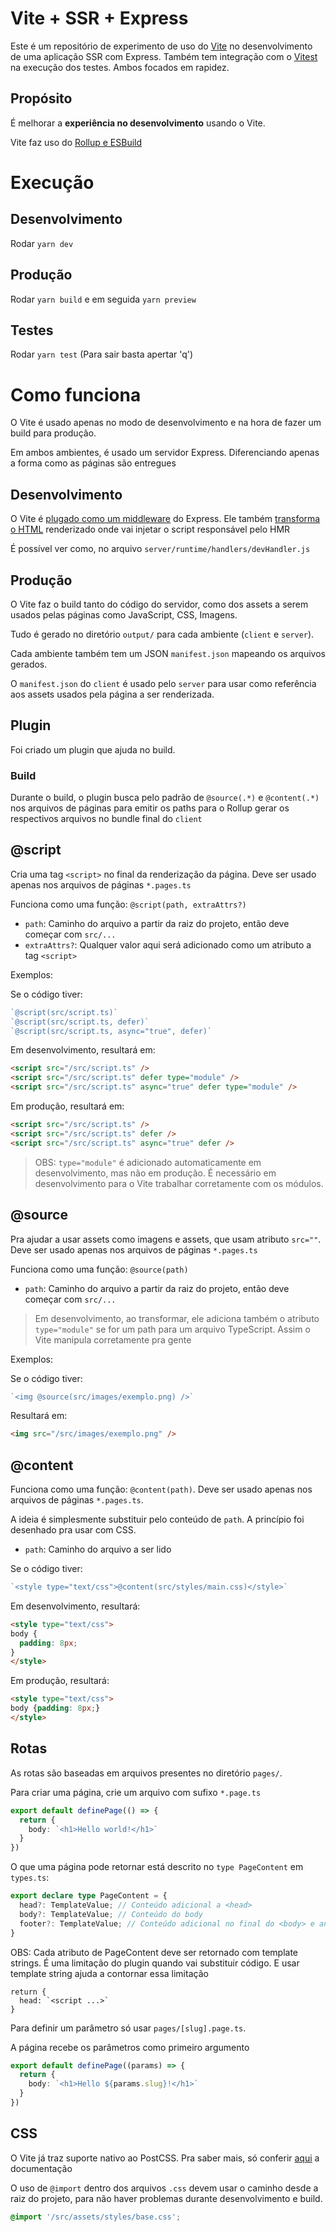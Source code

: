 # Vite + SSR + Express

Este é um repositório de experimento de uso do [Vite](https://vitejs.dev/) no desenvolvimento de uma aplicação SSR com Express. Também tem integração com o [Vitest](https://vitest.dev/) na execução dos testes. Ambos focados em rapidez.

## Propósito

É melhorar a **experiência no desenvolvimento** usando o Vite.

Vite faz uso do [Rollup e ESBuild](https://vitejs.dev/guide/why.html)

# Execução

## Desenvolvimento

Rodar `yarn dev`

## Produção

Rodar `yarn build` e em seguida `yarn preview`


## Testes

Rodar `yarn test` (Para sair basta apertar 'q')

# Como funciona

O Vite é usado apenas no modo de desenvolvimento e na hora de fazer um build para produção.

Em ambos ambientes, é usado um servidor Express. Diferenciando apenas a forma como as páginas são entregues

## Desenvolvimento

O Vite é [plugado como um middleware](https://vitejs.dev/guide/api-javascript.html#createserver) do Express. Ele também [transforma o HTML](https://vitejs.dev/guide/api-plugin.html#transformindexhtml) renderizado onde vai injetar o script responsável pelo HMR

É possível ver como, no arquivo `server/runtime/handlers/devHandler.js`

## Produção

O Vite faz o build tanto do código do servidor, como dos assets a serem usados pelas páginas como JavaScript, CSS, Imagens.

Tudo é gerado no diretório `output/` para cada ambiente (`client` e `server`).

Cada ambiente também tem um JSON `manifest.json` mapeando os arquivos gerados.

O `manifest.json` do `client` é usado pelo `server` para usar como referência aos assets usados pela página a ser renderizada.

## Plugin

Foi criado um plugin que ajuda no build.

### Build

Durante o build, o plugin busca pelo padrão de `@source(.*)` e `@content(.*)` nos arquivos de páginas para emitir os paths para o Rollup gerar os respectivos arquivos no bundle final do `client`

## @script

Cria uma tag `<script>` no final da renderização da página. Deve ser usado apenas nos arquivos de páginas `*.pages.ts`

Funciona como uma função: `@script(path, extraAttrs?)`

- `path`: Caminho do arquivo a partir da raiz do projeto, então deve começar com `src/...`
- `extraAttrs?`: Qualquer valor aqui será adicionado como um atributo a tag `<script>`

Exemplos:

Se o código tiver:

```ts
`@script(src/script.ts)`
`@script(src/script.ts, defer)`
`@script(src/script.ts, async="true", defer)`
```

Em desenvolvimento, resultará em:

```html
<script src="/src/script.ts" />
<script src="/src/script.ts" defer type="module" />
<script src="/src/script.ts" async="true" defer type="module" />
```

Em produção, resultará em:

```html
<script src="/src/script.ts" />
<script src="/src/script.ts" defer />
<script src="/src/script.ts" async="true" defer />
```

> OBS: `type="module"` é adicionado automaticamente em desenvolvimento, mas não em produção. É necessário em desenvolvimento para o Vite trabalhar corretamente com os módulos.

## @source

Pra ajudar a usar assets como imagens e assets, que usam atributo `src=""`. Deve ser usado apenas nos arquivos de páginas `*.pages.ts`

Funciona como uma função: `@source(path)`

- `path`: Caminho do arquivo a partir da raiz do projeto, então deve começar com `src/...`

> Em desenvolvimento, ao transformar, ele adiciona também o atributo `type="module"` se for um path para um arquivo TypeScript. Assim o Vite manipula corretamente pra gente

Exemplos:

Se o código tiver:

```ts
`<img @source(src/images/exemplo.png) />`
```

Resultará em:

```html
<img src="/src/images/exemplo.png" />
```

## @content

Funciona como uma função: `@content(path)`. Deve ser usado apenas nos arquivos de páginas `*.pages.ts`.

A ideia é simplesmente substituir pelo conteúdo de `path`. A princípio foi desenhado pra usar com CSS.

- `path`: Caminho do arquivo a ser lido

Se o código tiver:

```ts
`<style type="text/css">@content(src/styles/main.css)</style>`
```

Em desenvolvimento, resultará:

```html
<style type="text/css">
body {
  padding: 8px;
}
</style>
```

Em produção, resultará:

```html
<style type="text/css">
body {padding: 8px;}
</style>
```

## Rotas

As rotas são baseadas em arquivos presentes no diretório `pages/`.

Para criar uma página, crie um arquivo com sufixo `*.page.ts`

```ts
export default definePage(() => {
  return {
    body: `<h1>Hello world!</h1>`
  }
})
```

O que uma página pode retornar está descrito no `type PageContent` em `types.ts`:


```ts
export declare type PageContent = {
  head?: TemplateValue; // Conteúdo adicional a <head>
  body?: TemplateValue; // Conteúdo do body
  footer?: TemplateValue; // Conteúdo adicional no final do <body> e antes do </body>
}
```

OBS: Cada atributo de PageContent deve ser retornado com template strings. É uma limitação do plugin quando vai substituir código. E usar template string ajuda a contornar essa limitação

```
return {
  head: `<script ...>`
}
```

Para definir um parâmetro só usar `pages/[slug].page.ts`.

A página recebe os parâmetros como primeiro argumento

```ts
export default definePage((params) => {
  return {
    body: `<h1>Hello ${params.slug}!</h1>`
  }
})
```

## CSS

O Vite já traz suporte nativo ao PostCSS. Pra saber mais, só conferir [aqui](https://vitejs.dev/guide/features.html#css) a documentação

O uso de `@import` dentro dos arquivos `.css` devem usar o caminho desde a raiz do projeto, para não haver problemas durante desenvolvimento e build.

```css
@import '/src/assets/styles/base.css';
```